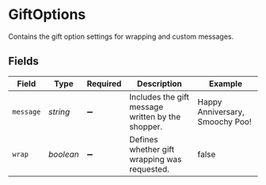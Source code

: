 # GiftOptions

Contains the gift option settings for wrapping and custom messages.


## Fields

| Field                                             | Type                                              | Required                                          | Description                                       | Example                                           |
| ------------------------------------------------- | ------------------------------------------------- | ------------------------------------------------- | ------------------------------------------------- | ------------------------------------------------- |
| `message`                                         | *string*                                          | :heavy_minus_sign:                                | Includes the gift message written by the shopper. | Happy Anniversary, Smoochy Poo!                   |
| `wrap`                                            | *boolean*                                         | :heavy_minus_sign:                                | Defines whether gift wrapping was requested.      | false                                             |